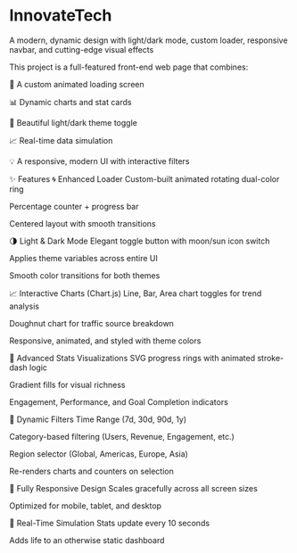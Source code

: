 # InnovateTech
A modern, dynamic design with light/dark mode, custom loader, responsive navbar, and cutting-edge visual effects

This project is a full-featured front-end web page that combines:

🚀 A custom animated loading screen

📊 Dynamic charts and stat cards

🎨 Beautiful light/dark theme toggle

📈 Real-time data simulation

💡 A responsive, modern UI with interactive filters

✨ Features
🌀 Enhanced Loader
Custom-built animated rotating dual-color ring

Percentage counter + progress bar

Centered layout with smooth transitions

🌗 Light & Dark Mode
Elegant toggle button with moon/sun icon switch

Applies theme variables across entire UI

Smooth color transitions for both themes

📈 Interactive Charts (Chart.js)
Line, Bar, Area chart toggles for trend analysis

Doughnut chart for traffic source breakdown

Responsive, animated, and styled with theme colors

🧠 Advanced Stats Visualizations
SVG progress rings with animated stroke-dash logic

Gradient fills for visual richness

Engagement, Performance, and Goal Completion indicators

🔎 Dynamic Filters
Time Range (7d, 30d, 90d, 1y)

Category-based filtering (Users, Revenue, Engagement, etc.)

Region selector (Global, Americas, Europe, Asia)

Re-renders charts and counters on selection

📱 Fully Responsive Design
Scales gracefully across all screen sizes

Optimized for mobile, tablet, and desktop

🔄 Real-Time Simulation
Stats update every 10 seconds

Adds life to an otherwise static dashboard
